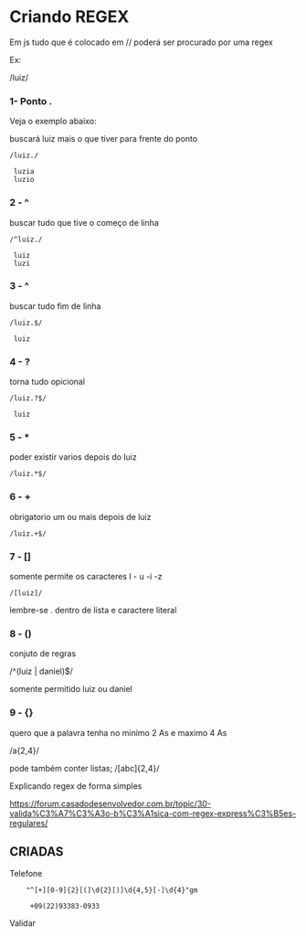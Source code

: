 # Criando REGEX


Em js tudo que é colocado
em // poderá ser procurado por
uma regex

Ex:

/luiz/

### 1- Ponto .

Veja o exemplo abaixo:

buscará luiz mais o que tiver para 
frente do ponto

    /luiz./

     luzia
     luzio

### 2 - ^

buscar tudo que tive o começo de linha

    /^luiz./

     luiz
     luzi


### 3 - ^

buscar tudo fim de linha

    /luiz.$/

     luiz

### 4 - ?

torna tudo opicional

    /luiz.?$/

     luiz


### 5 - *

poder existir varios depois do luiz

    /luiz.*$/

### 6 - + 

obrigatorio um ou mais
depois de luiz

    /luiz.+$/


### 7 - [] 

somente permite os caracteres
l - u -i -z

    /[luiz]/

lembre-se . dentro de lista
e caractere literal


### 8 - ()

conjuto de regras

   /^(luiz | daniel)$/

somente permitido luiz ou daniel


### 9 - {}

quero que a palavra 
tenha no minimo 
2 As e maximo 4 As

   /a{2,4}/

pode também conter listas;
/[abc]{2,4}/


Explicando regex de forma simples


https://forum.casadodesenvolvedor.com.br/topic/30-valida%C3%A7%C3%A3o-b%C3%A1sica-com-regex-express%C3%B5es-regulares/


## CRIADAS 

Telefone

        "^[+][0-9]{2}[(]\d{2}[)]\d{4,5}[-]\d{4}"gm

         +09(22)93383-0933

Validar 